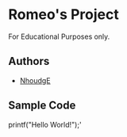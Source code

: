 # Romeo's Project 
For Educational Purposes only.
## Authors
+ [NhoudgE](https://github.com/NhoudgE/ipt101_romeo.git)
## Sample Code
printf("Hello World!");'
